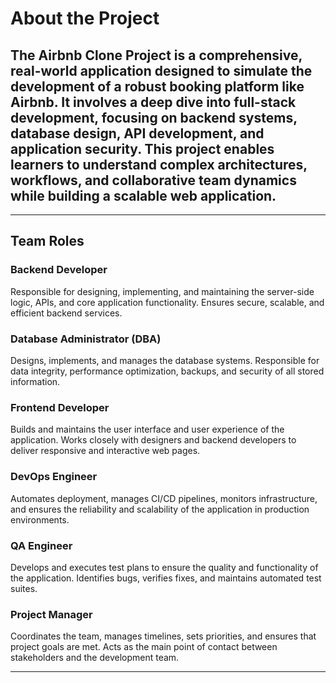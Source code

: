 # About the Project

## The Airbnb Clone Project is a comprehensive, real-world application designed to simulate the development of a robust booking platform like Airbnb. It involves a deep dive into full-stack development, focusing on backend systems, database design, API development, and application security. This project enables learners to understand complex architectures, workflows, and collaborative team dynamics while building a scalable web application.

---

## Team Roles

### Backend Developer
Responsible for designing, implementing, and maintaining the server-side logic, APIs, and core application functionality. Ensures secure, scalable, and efficient backend services.

### Database Administrator (DBA)
Designs, implements, and manages the database systems. Responsible for data integrity, performance optimization, backups, and security of all stored information.

### Frontend Developer
Builds and maintains the user interface and user experience of the application. Works closely with designers and backend developers to deliver responsive and interactive web pages.

### DevOps Engineer
Automates deployment, manages CI/CD pipelines, monitors infrastructure, and ensures the reliability and scalability of the application in production environments.

### QA Engineer
Develops and executes test plans to ensure the quality and functionality of the application. Identifies bugs, verifies fixes, and maintains automated test suites.

### Project Manager
Coordinates the team, manages timelines, sets priorities, and ensures that project goals are met. Acts as the main point of contact between stakeholders and the development team.

---

